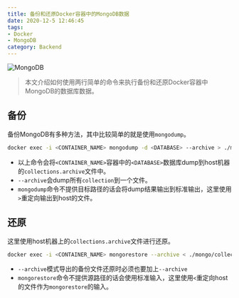 ```yaml
---
title: 备份和还原Docker容器中的MongoDB数据
date: 2020-12-5 12:46:45
tags:
- Docker
- MongoDB
category: Backend
---
```


![MongoDB](/images/20201204_mongodb.svg)

> 本文介绍如何使用两行简单的命令来执行备份和还原Docker容器中MongoDB的数据库数据。

<!--more-->

## 备份

备份MongoDB有多种方法，其中比较简单的就是使用`mongodump`。

```bash
docker exec -i <CONTAINER_NAME> mongodump -d <DATABASE> --archive > ./mongo/collections.archive
```

- 以上命令会将`<CONTAINER_NAME>`容器中的`<DATABASE>`数据库dump到host机器的`collections.archive`文件中。
- `--archive`会dump所有`collection`到一个文件。
- `mongodump`命令不提供目标路径的话会将dump结果输出到标准输出，这里使用`>`重定向输出到host的文件。

## 还原

这里使用host机器上的`collections.archive`文件进行还原。

```bash
docker exec -i <CONTAINER_NAME> mongorestore --archive < ./mongo/collections.archive
```

- `--archive`模式导出的备份文件还原时必须也要加上`--archive`
- `mongorestore`命令不提供源路径的话会使用标准输入，这里使用`<`重定向host的文件作为`mongorestore`的输入。


